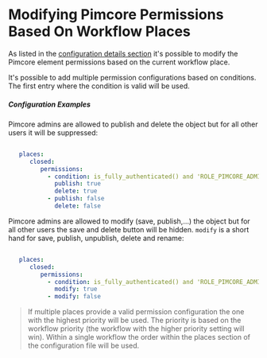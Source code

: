 # Modifying Pimcore Permissions Based On Workflow Places

As listed in the [configuration details section](./01_Configuration_Details/README.md) it's possible to modify the Pimcore 
element permissions based on the current workflow place.

It's possible to add multiple permission configurations based on conditions. The first entry where the condition is 
valid will be used.

##### Configuration Examples

Pimcore admins are allowed to publish and delete the object but for all other users it will be suppressed:

```yaml

   places:
      closed:
         permissions:
           - condition: is_fully_authenticated() and 'ROLE_PIMCORE_ADMIN' in role_names
             publish: true
             delete: true
           - publish: false
             delete: false
```

Pimcore admins are allowed to modify (save, publish,...) the object but for all other users the save and delete button 
will be hidden. `modify` is a short hand for save, publish, unpublish, delete and rename:

```yaml

   places:
      closed:
         permissions:
           - condition: is_fully_authenticated() and 'ROLE_PIMCORE_ADMIN' in role_names
             modify: true
           - modify: false
```

> If multiple places provide a valid permission configuration the one with the highest priority will be used. 
> The priority is based on the workflow priority (the workflow with the higher priority setting will win). Within a 
> single workflow the order within the places section of the configuration file will be used.
